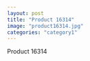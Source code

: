 ```yaml
---
layout: post
title: "Product 16314"
image: "product16314.jpg"
categories: "category1"
---
```

Product 16314
